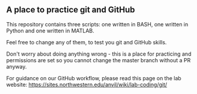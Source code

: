 A place to practice git and GitHub
--------------

This repository contains three scripts: one written in BASH, one written in Python and one written in MATLAB.

Feel free to change any of them, to test you git and GitHub skills.

Don't worry about doing anything wrong - this is a place for practicing and permissions are set so you cannot change the master branch without a PR anyway. 

For guidance on our GitHub workflow, please read this page on the lab website:
https://sites.northwestern.edu/anvil/wiki/lab-coding/git/
